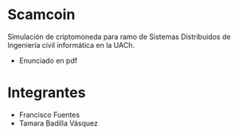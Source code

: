 # Scamcoin

Simulación de criptomoneda para ramo de Sistemas Distribuidos de Ingeniería civil informática en la UACh.

- Enunciado en pdf

# Integrantes

- Francisco Fuentes
- Tamara Badilla Vásquez
